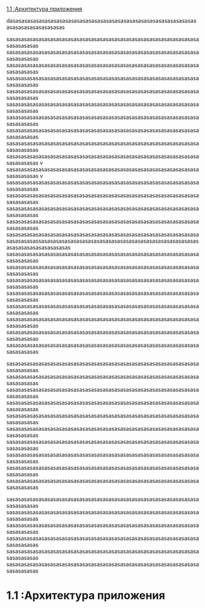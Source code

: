 [1.1 :Архитектура приложения](#11-:Архитектура-приложения)


dasasasasasasasasasasasasasasasasasasasasasasasasasasasasasasasasasasasasasasasasasas

sasasasasasasasasasasasasasasasasasasasasasasasasasasasasasasasasasasasasasas
sasasasasasasasasasasasasasasasasasasasasasasasasasasasasasasasasasasasasasas
sasasasasasasasasasasasasasasasasasasasasasasasasasasasasasasasasasasasasasas
sasasasasasasasasasasasasasasasasasasasasasasasasasasasasasasasasasasasasasas
sasasasasasasasasasasasasasasasasasasasasasasasasasasasasasasasasasasasasasas
sasasasasasasasasasasasasasasasasasasasasasasasasasasasasasasasasasasasasasas
sasasasasasasasasasasasasasasasasasasasasasasasasasasasasasasasasasasasasasas
sasasasasasasasasasasasasasasasasasasasasasasasasasasasasasasasasasasasasasas
sasasasasasasasasasasasasasasasasasasasasasasasasasasasasasasasasasasasasasas
sasasasasasasasasasasasasasasasasasasasasasasasasasasasasasasasasasasasasasas
v
sasasasasasasasasasasasasasasasasasasasasasasasasasasasasasasasasasasasasasas
v
sasasasasasasasasasasasasasasasasasasasasasasasasasasasasasasasasasasasasasas
sasasasasasasasasasasasasasasasasasasasasasasasasasasasasasasasasasasasasasas
sasasasasasasasasasasasasasasasasasasasasasasasasasasasasasasasasasasasasasas
sasasasasasasasasasasasasasasasasasasasasasasasasasasasasasasasasasasasasasas
sasasasasasasasasasasasasasasasasasasasasasasasasasasasasasasasasasasasasasassasasasasasasasasasasasasasasasasasasasasasasasasasasasasasasasasasasasasasas
sasasasasasasasasasasasasasasasasasasasasasasasasasasasasasasasasasasasasasas
sasasasasasasasasasasasasasasasasasasasasasasasasasasasasasasasasasasasasasas
sasasasasasasasasasasasasasasasasasasasasasasasasasasasasasasasasasasasasasas
sasasasasasasasasasasasasasasasasasasasasasasasasasasasasasasasasasasasasasas
sasasasasasasasasasasasasasasasasasasasasasasasasasasasasasasasasasasasasasas
sasasasasasasasasasasasasasasasasasasasasasasasasasasasasasasasasasasasasasas
sasasasasasasasasasasasasasasasasasasasasasasasasasasasasasasasasasasasasasas
sasasasasasasasasasasasasasasasasasasasasasasasasasasasasasasasasasasasasasas

sasasasasasasasasasasasasasasasasasasasasasasasasasasasasasasasasasasasasasas
sasasasasasasasasasasasasasasasasasasasasasasasasasasasasasasasasasasasasasas
sasasasasasasasasasasasasasasasasasasasasasasasasasasasasasasasasasasasasasas
sasasasasasasasasasasasasasasasasasasasasasasasasasasasasasasasasasasasasasas
sasasasasasasasasasasasasasasasasasasasasasasasasasasasasasasasasasasasasasas
sasasasasasasasasasasasasasasasasasasasasasasasasasasasasasasasasasasasasasas
sasasasasasasasasasasasasasasasasasasasasasasasasasasasasasasasasasasasasasas
sasasasasasasasasasasasasasasasasasasasasasasasasasasasasasasasasasasasasasas
sasasasasasasasasasasasasasasasasasasasasasasasasasasasasasasasasasasasasasas
sasasasasasasasasasasasasasasasasasasasasasasasasasasasasasasasasasasasasasas

sasasasasasasasasasasasasasasasasasasasasasasasasasasasasasasasasasasasasasas
sasasasasasasasasasasasasasasasasasasasasasasasasasasasasasasasasasasasasasas
sasasasasasasasasasasasasasasasasasasasasasasasasasasasasasasasasasasasasasas
sasasasasasasasasasasasasasasasasasasasasasasasasasasasasasasasasasasasasasas
sasasasasasasasasasasasasasasasasasasasasasasasasasasasasasasasasasasasasasas
sasasasasasasasasasasasasasasasasasasasasasasasasasasasasasasasasasasasasasas










# 1.1 :Архитектура приложения
